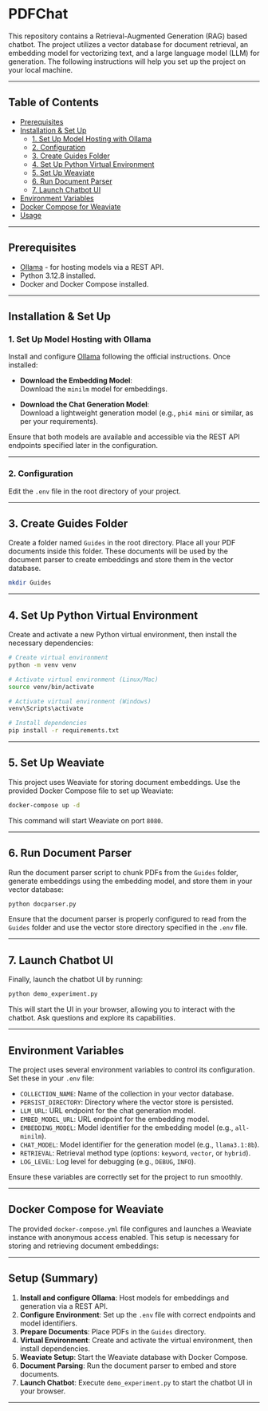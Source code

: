 # PDFChat

This repository contains a Retrieval-Augmented Generation (RAG) based chatbot. The project utilizes a vector database for document retrieval, an embedding model for vectorizing text, and a large language model (LLM) for generation. The following instructions will help you set up the project on your local machine.

---

## Table of Contents

- [Prerequisites](#prerequisites)
- [Installation & Set Up](#Installation-&-Set-Up)
  - [1. Set Up Model Hosting with Ollama](#1-set-up-model-hosting-with-ollama)
  - [2. Configuration](#2-configuration)
  - [3. Create Guides Folder](#3-create-guides-folder)
  - [4. Set Up Python Virtual Environment](#4-set-up-python-virtual-environment)
  - [5. Set Up Weaviate](#5-set-up-weaviate)
  - [6. Run Document Parser](#6-run-document-parser)
  - [7. Launch Chatbot UI](#7-launch-chatbot-ui)
- [Environment Variables](#environment-variables)
- [Docker Compose for Weaviate](#docker-compose-for-weaviate)
- [Usage](#usage)

---

## Prerequisites

- [Ollama](https://ollama.ai/) - for hosting models via a REST API.
- Python 3.12.8 installed.
- Docker and Docker Compose installed.

---

## Installation & Set Up

### 1. Set Up Model Hosting with Ollama

Install and configure [Ollama](https://ollama.ai/) following the official instructions. Once installed:

- **Download the Embedding Model**:  
  Download the `minilm` model for embeddings.

- **Download the Chat Generation Model**:  
  Download a lightweight generation model (e.g., `phi4 mini` or similar, as per your requirements).

Ensure that both models are available and accessible via the REST API endpoints specified later in the configuration.

---

### 2. Configuration

Edit the `.env` file in the root directory of your project.

---


## 3. Create Guides Folder

Create a folder named `Guides` in the root directory. Place all your PDF documents inside this folder. These documents will be used by the document parser to create embeddings and store them in the vector database.

```bash
mkdir Guides
```

---

## 4. Set Up Python Virtual Environment

Create and activate a new Python virtual environment, then install the necessary dependencies:

```bash
# Create virtual environment
python -m venv venv

# Activate virtual environment (Linux/Mac)
source venv/bin/activate

# Activate virtual environment (Windows)
venv\Scripts\activate

# Install dependencies
pip install -r requirements.txt
```

---

## 5. Set Up Weaviate

This project uses Weaviate for storing document embeddings. Use the provided Docker Compose file to set up Weaviate:

```bash
docker-compose up -d
```

This command will start Weaviate on port `8080`.

---

## 6. Run Document Parser

Run the document parser script to chunk PDFs from the `Guides` folder, generate embeddings using the embedding model, and store them in your vector database:

```bash
python docparser.py
```

Ensure that the document parser is properly configured to read from the `Guides` folder and use the vector store directory specified in the `.env` file.

---

## 7. Launch Chatbot UI

Finally, launch the chatbot UI by running:

```bash
python demo_experiment.py
```

This will start the UI in your browser, allowing you to interact with the chatbot. Ask questions and explore its capabilities.

---

## Environment Variables

The project uses several environment variables to control its configuration. Set these in your `.env` file:

- `COLLECTION_NAME`: Name of the collection in your vector database.
- `PERSIST_DIRECTORY`: Directory where the vector store is persisted.
- `LLM_URL`: URL endpoint for the chat generation model.
- `EMBED_MODEL_URL`: URL endpoint for the embedding model.
- `EMBEDDING_MODEL`: Model identifier for the embedding model (e.g., `all-minilm`).
- `CHAT_MODEL`: Model identifier for the generation model (e.g., `llama3.1:8b`).
- `RETRIEVAL`: Retrieval method type (options: `keyword`, `vector`, or `hybrid`).
- `LOG_LEVEL`: Log level for debugging (e.g., `DEBUG`, `INFO`).

Ensure these variables are correctly set for the project to run smoothly.

---

## Docker Compose for Weaviate

The provided `docker-compose.yml` file configures and launches a Weaviate instance with anonymous access enabled. This setup is necessary for storing and retrieving document embeddings:

---

## Setup (Summary)

1. **Install and configure Ollama**: Host models for embeddings and generation via a REST API.
2. **Configure Environment**: Set up the `.env` file with correct endpoints and model identifiers.
3. **Prepare Documents**: Place PDFs in the `Guides` directory.
4. **Virtual Environment**: Create and activate the virtual environment, then install dependencies.
5. **Weaviate Setup**: Start the Weaviate database with Docker Compose.
6. **Document Parsing**: Run the document parser to embed and store documents.
7. **Launch Chatbot**: Execute `demo_experiment.py` to start the chatbot UI in your browser.

---

